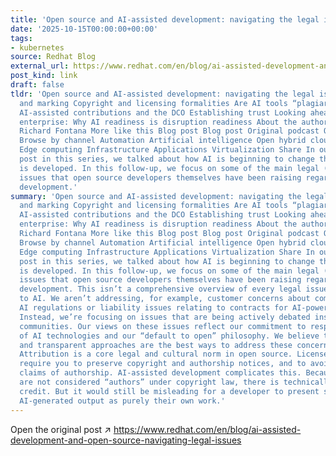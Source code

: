 ```yaml
---
title: 'Open source and AI-assisted development: navigating the legal issues'
date: '2025-10-15T00:00:00+00:00'
tags:
- kubernetes
source: Redhat Blog
external_url: https://www.redhat.com/en/blog/ai-assisted-development-and-open-source-navigating-legal-issues
post_kind: link
draft: false
tldr: 'Open source and AI-assisted development: navigating the legal issues Attribution
  and marking Copyright and licensing formalities Are AI tools “plagiarism machines”?
  AI-assisted contributions and the DCO Establishing trust Looking ahead The adaptable
  enterprise: Why AI readiness is disruption readiness About the authors Chris Wright
  Richard Fontana More like this Blog post Blog post Original podcast Original podcast
  Browse by channel Automation Artificial intelligence Open hybrid cloud Security
  Edge computing Infrastructure Applications Virtualization Share In our previous
  post in this series, we talked about how AI is beginning to change the way software
  is developed. In this follow-up, we focus on some of the main legal (or quasi-legal)
  issues that open source developers themselves have been raising regarding AI-assisted
  development.'
summary: 'Open source and AI-assisted development: navigating the legal issues Attribution
  and marking Copyright and licensing formalities Are AI tools “plagiarism machines”?
  AI-assisted contributions and the DCO Establishing trust Looking ahead The adaptable
  enterprise: Why AI readiness is disruption readiness About the authors Chris Wright
  Richard Fontana More like this Blog post Blog post Original podcast Original podcast
  Browse by channel Automation Artificial intelligence Open hybrid cloud Security
  Edge computing Infrastructure Applications Virtualization Share In our previous
  post in this series, we talked about how AI is beginning to change the way software
  is developed. In this follow-up, we focus on some of the main legal (or quasi-legal)
  issues that open source developers themselves have been raising regarding AI-assisted
  development. This isn’t a comprehensive overview of every legal issue connected
  to AI. We aren’t addressing, for example, customer concerns about compliance with
  AI regulations or liability issues relating to contracts for AI-powered products.
  Instead, we’re focusing on issues that are being actively debated inside open source
  communities. Our views on these issues reflect our commitment to responsible use
  of AI technologies and our “default to open” philosophy. We believe that collaborative
  and transparent approaches are the best ways to address these concerns constructively.
  Attribution is a core legal and cultural norm in open source. Licenses generally
  require you to preserve copyright and authorship notices, and to avoid misleading
  claims of authorship. AI-assisted development complicates this. Because AI systems
  are not considered “authors” under copyright law, there is technically no one to
  credit. But it would still be misleading for a developer to present substantial
  AI-generated output as purely their own work.'
---
```

Open the original post ↗ https://www.redhat.com/en/blog/ai-assisted-development-and-open-source-navigating-legal-issues
